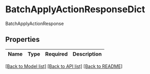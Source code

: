 # BatchApplyActionResponseDict

BatchApplyActionResponse

## Properties
| Name | Type | Required | Description |
| ------------ | ------------- | ------------- | ------------- |


[[Back to Model list]](../../../../README.md#models-v1-link) [[Back to API list]](../../../../README.md#apis-v1-link) [[Back to README]](../../../../README.md)
